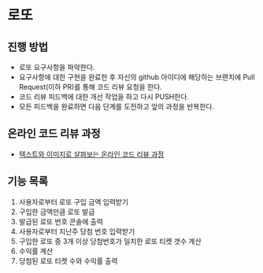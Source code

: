 # 로또

## 진행 방법

* 로또 요구사항을 파악한다.
* 요구사항에 대한 구현을 완료한 후 자신의 github 아이디에 해당하는 브랜치에 Pull Request(이하 PR)를 통해 코드 리뷰 요청을 한다.
* 코드 리뷰 피드백에 대한 개선 작업을 하고 다시 PUSH한다.
* 모든 피드백을 완료하면 다음 단계를 도전하고 앞의 과정을 반복한다.

## 온라인 코드 리뷰 과정

* [텍스트와 이미지로 살펴보는 온라인 코드 리뷰 과정](https://github.com/next-step/nextstep-docs/tree/master/codereview)

## 기능 목록

1. 사용자로부터 로또 구입 금액 입력받기
2. 구입한 금액만큼 로또 발급
3. 발급된 로또 번호 콘솔에 출력
4. 사용자로부터 지난주 당첨 번호 입력받기
5. 구입한 로또 중 3개 이상 당첨번호가 일치한 로또 티켓 갯수 계산
6. 수익률 계산
7. 당첨된 로또 티켓 수와 수익률 출력